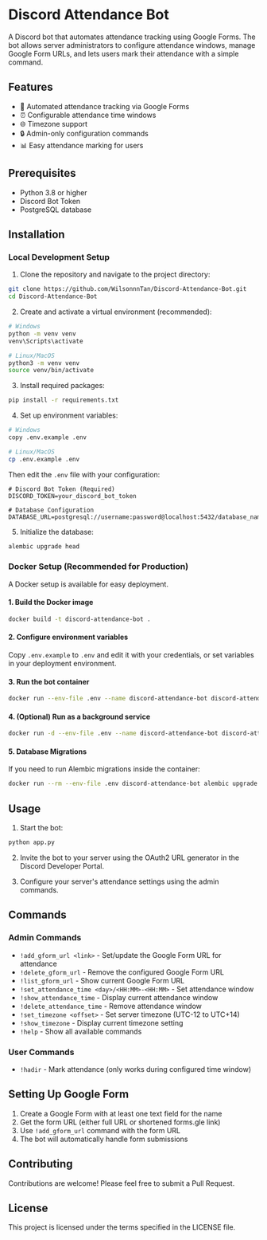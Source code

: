 # Discord Attendance Bot

A Discord bot that automates attendance tracking using Google Forms. The bot allows server administrators to configure attendance windows, manage Google Form URLs, and lets users mark their attendance with a simple command.

## Features

- 📝 Automated attendance tracking via Google Forms
- ⏰ Configurable attendance time windows
- 🌐 Timezone support
- 🔒 Admin-only configuration commands
- 📊 Easy attendance marking for users

## Prerequisites

- Python 3.8 or higher
- Discord Bot Token
- PostgreSQL database

## Installation

### Local Development Setup

1. Clone the repository and navigate to the project directory:
```bash
git clone https://github.com/WilsonnnTan/Discord-Attendance-Bot.git
cd Discord-Attendance-Bot
```

2. Create and activate a virtual environment (recommended):
```bash
# Windows
python -m venv venv
venv\Scripts\activate

# Linux/MacOS
python3 -m venv venv
source venv/bin/activate
```

3. Install required packages:
```bash
pip install -r requirements.txt
```

4. Set up environment variables:
```bash
# Windows
copy .env.example .env

# Linux/MacOS
cp .env.example .env
```

Then edit the `.env` file with your configuration:
```env
# Discord Bot Token (Required)
DISCORD_TOKEN=your_discord_bot_token

# Database Configuration
DATABASE_URL=postgresql://username:password@localhost:5432/database_name
```

5. Initialize the database:
```bash
alembic upgrade head
```

### Docker Setup (Recommended for Production)

A Docker setup is available for easy deployment.

#### 1. Build the Docker image
```bash
docker build -t discord-attendance-bot .
```

#### 2. Configure environment variables
Copy `.env.example` to `.env` and edit it with your credentials, or set variables in your deployment environment.

#### 3. Run the bot container
```bash
docker run --env-file .env --name discord-attendance-bot discord-attendance-bot
```

#### 4. (Optional) Run as a background service
```bash
docker run -d --env-file .env --name discord-attendance-bot discord-attendance-bot
```

#### 5. Database Migrations
If you need to run Alembic migrations inside the container:
```bash
docker run --rm --env-file .env discord-attendance-bot alembic upgrade head
```

## Usage

1. Start the bot:
```bash
python app.py
```

2. Invite the bot to your server using the OAuth2 URL generator in the Discord Developer Portal.

3. Configure your server's attendance settings using the admin commands.

## Commands

### Admin Commands

- `!add_gform_url <link>` - Set/update the Google Form URL for attendance
- `!delete_gform_url` - Remove the configured Google Form URL
- `!list_gform_url` - Show current Google Form URL
- `!set_attendance_time <day>/<HH:MM>-<HH:MM>` - Set attendance window
- `!show_attendance_time` - Display current attendance window
- `!delete_attendance_time` - Remove attendance window
- `!set_timezone <offset>` - Set server timezone (UTC-12 to UTC+14)
- `!show_timezone` - Display current timezone setting
- `!help` - Show all available commands

### User Commands

- `!hadir` - Mark attendance (only works during configured time window)

## Setting Up Google Form

1. Create a Google Form with at least one text field for the name
2. Get the form URL (either full URL or shortened forms.gle link)
3. Use `!add_gform_url` command with the form URL
4. The bot will automatically handle form submissions

## Contributing

Contributions are welcome! Please feel free to submit a Pull Request.

## License

This project is licensed under the terms specified in the LICENSE file.
